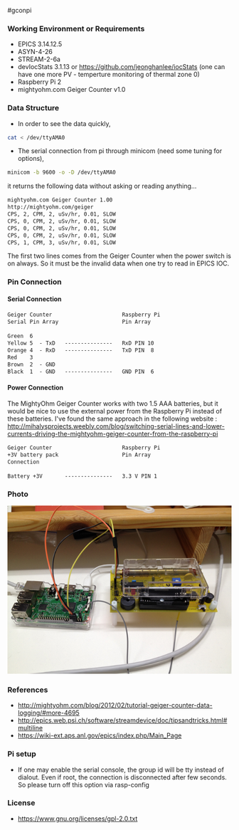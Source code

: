 #gconpi

### Working Environment or Requirements

* EPICS 3.14.12.5
* ASYN-4-26
* STREAM-2-6a
* devIocStats 3.1.13 or https://github.com/jeonghanlee/iocStats (one can have one more PV - temperture monitoring of thermal zone 0) 
* Raspberry Pi 2
* mightyohm.com Geiger Counter v1.0



### Data Structure 

* In order to see the data quickly, 

```bash 
cat < /dev/ttyAMA0
```


* The serial connection from pi through minicom (need some tuning for options), 

```bash
minicom -b 9600 -o -D /dev/ttyAMA0
```
it returns the following data without asking or reading anything...
```
mightyohm.com Geiger Counter 1.00
http://mightyohm.com/geiger
CPS, 2, CPM, 2, uSv/hr, 0.01, SLOW
CPS, 0, CPM, 2, uSv/hr, 0.01, SLOW
CPS, 0, CPM, 2, uSv/hr, 0.01, SLOW
CPS, 0, CPM, 2, uSv/hr, 0.01, SLOW
CPS, 1, CPM, 3, uSv/hr, 0.01, SLOW
```
The first two lines comes from the Geiger Counter when the power switch is on always. So it must be the invalid data when one try to read in EPICS IOC.

### Pin Connection

#### Serial Connection
```
Geiger Counter                      Raspberry Pi
Serial Pin Array                    Pin Array 

Green  6  
Yellow 5  - TxD   ---------------   RxD PIN 10 
Orange 4  - RxD   ---------------   TxD PIN  8
Red    3
Brown  2  - GND
Black  1  - GND   ---------------   GND PIN  6
```
#### Power Connection

The MightyOhm Geiger Counter works with two 1.5 AAA batteries, but it would be nice to use the external power from the Raspberry Pi instead of these batteries. I've found the same approach in the following website : 
http://mihalysprojects.weebly.com/blog/switching-serial-lines-and-lower-currents-driving-the-mightyohm-geiger-counter-from-the-raspberry-pi


```
Geiger Counter                      Raspberry Pi
+3V battery pack                    Pin Array
Connection 

Battery +3V       ---------------   3.3 V PIN 1
```

### Photo
![Connection Example](pi_and_gc.png)

### References
* http://mightyohm.com/blog/2012/02/tutorial-geiger-counter-data-logging/#more-4695
* http://epics.web.psi.ch/software/streamdevice/doc/tipsandtricks.html#multiline
* https://wiki-ext.aps.anl.gov/epics/index.php/Main_Page


### Pi setup 
* If one may enable the serial console, the group id will be tty instead of dialout. Even if root, the connection is disconnected after few seconds. So please turn off this option via rasp-config


### License
* https://www.gnu.org/licenses/gpl-2.0.txt 
